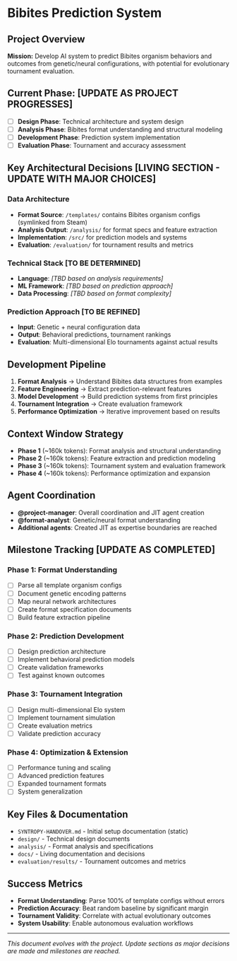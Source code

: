 # Bibites Prediction System

## Project Overview
**Mission:** Develop AI system to predict Bibites organism behaviors and outcomes from genetic/neural configurations, with potential for evolutionary tournament evaluation.

## Current Phase: [UPDATE AS PROJECT PROGRESSES]
- [ ] **Design Phase**: Technical architecture and system design
- [ ] **Analysis Phase**: Bibites format understanding and structural modeling  
- [ ] **Development Phase**: Prediction system implementation
- [ ] **Evaluation Phase**: Tournament and accuracy assessment

## Key Architectural Decisions [LIVING SECTION - UPDATE WITH MAJOR CHOICES]

### Data Architecture
- **Format Source**: `/templates/` contains Bibites organism configs (symlinked from Steam)
- **Analysis Output**: `/analysis/` for format specs and feature extraction
- **Implementation**: `/src/` for prediction models and systems
- **Evaluation**: `/evaluation/` for tournament results and metrics

### Technical Stack [TO BE DETERMINED]
- **Language**: _[TBD based on analysis requirements]_
- **ML Framework**: _[TBD based on prediction approach]_
- **Data Processing**: _[TBD based on format complexity]_

### Prediction Approach [TO BE REFINED]
- **Input**: Genetic + neural configuration data
- **Output**: Behavioral predictions, tournament rankings
- **Evaluation**: Multi-dimensional Elo tournaments against actual results

## Development Pipeline
1. **Format Analysis** → Understand Bibites data structures from examples
2. **Feature Engineering** → Extract prediction-relevant features
3. **Model Development** → Build prediction systems from first principles
4. **Tournament Integration** → Create evaluation framework
5. **Performance Optimization** → Iterative improvement based on results

## Context Window Strategy
- **Phase 1** (~160k tokens): Format analysis and structural understanding
- **Phase 2** (~160k tokens): Feature extraction and prediction modeling  
- **Phase 3** (~160k tokens): Tournament system and evaluation framework
- **Phase 4** (~160k tokens): Performance optimization and expansion

## Agent Coordination
- **@project-manager**: Overall coordination and JIT agent creation
- **@format-analyst**: Genetic/neural format understanding
- **Additional agents**: Created JIT as expertise boundaries are reached

## Milestone Tracking [UPDATE AS COMPLETED]

### Phase 1: Format Understanding
- [ ] Parse all template organism configs
- [ ] Document genetic encoding patterns
- [ ] Map neural network architectures  
- [ ] Create format specification documents
- [ ] Build feature extraction pipeline

### Phase 2: Prediction Development
- [ ] Design prediction architecture
- [ ] Implement behavioral prediction models
- [ ] Create validation frameworks
- [ ] Test against known outcomes

### Phase 3: Tournament Integration
- [ ] Design multi-dimensional Elo system
- [ ] Implement tournament simulation
- [ ] Create evaluation metrics
- [ ] Validate prediction accuracy

### Phase 4: Optimization & Extension
- [ ] Performance tuning and scaling
- [ ] Advanced prediction features
- [ ] Expanded tournament formats
- [ ] System generalization

## Key Files & Documentation
- `SYNTROPY-HANDOVER.md` - Initial setup documentation (static)
- `design/` - Technical design documents
- `analysis/` - Format analysis and specifications  
- `docs/` - Living documentation and decisions
- `evaluation/results/` - Tournament outcomes and metrics

## Success Metrics
- **Format Understanding**: Parse 100% of template configs without errors
- **Prediction Accuracy**: Beat random baseline by significant margin
- **Tournament Validity**: Correlate with actual evolutionary outcomes
- **System Usability**: Enable autonomous evaluation workflows

---
*This document evolves with the project. Update sections as major decisions are made and milestones are reached.*